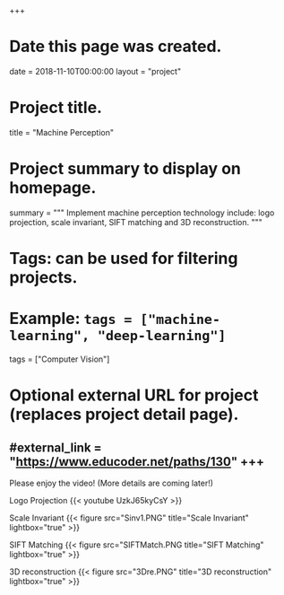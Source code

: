 +++
# Date this page was created.
date = 2018-11-10T00:00:00
layout = "project"

# Project title.
title = "Machine Perception"

# Project summary to display on homepage.
summary = """
Implement machine perception technology include: logo projection, scale invariant, SIFT matching and 3D reconstruction.
 """

# Tags: can be used for filtering projects.
# Example: `tags = ["machine-learning", "deep-learning"]`
tags = ["Computer Vision"]

# Optional external URL for project (replaces project detail page).
#external_link = "https://www.educoder.net/paths/130"
+++
---
Please enjoy the video! (More details are coming later!)<br>

Logo Projection
{{< youtube UzkJ65kyCsY >}}

Scale Invariant
{{< figure src="Sinv1.PNG" title="Scale Invariant" lightbox="true" >}}

SIFT Matching
{{< figure src="SIFTMatch.PNG title="SIFT Matching" lightbox="true" >}}

3D reconstruction
{{< figure src="3Dre.PNG" title="3D reconstruction" lightbox="true" >}}
